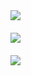 <div style="display: flex; justify-content: center; align-content: center; flex-direction: column">
  <img style="margin-bottom: 20px" src="https://github-stats.gonoc.vercel.app/api/wakatime?username=FelippeChemello&custom_title=Wakatime%20Year%20Stats&langs_count=7&time=last_year" />
  <img style="margin-bottom: 20px" src="https://github-stats.gonoc.vercel.app/api?username=FelippeChemello&show_icons=true" />
  <img style="margin-bottom: 30px" src="https://github-stats.gonoc.vercel.app/api/top-langs/?username=FelippeChemello&layout=compact&custom_title=Languages%Used%20on%20my%20GitHub" />
</div>

